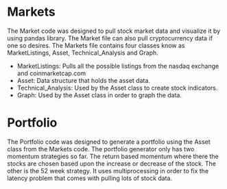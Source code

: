 # Markets

The Market code was designed to pull stock market data and visualize it by  using pandas library. The Market file can also pull cryptocurrency data if one so desires. The Markets file contains four classes know as MarketListings, Asset, Technical_Analysis and Graph. 

- MarketListings: Pulls all the possible listings from the nasdaq exchange and coinmarketcap.com
- Asset: Data structure that holds the asset data.
- Technical_Analysis: Used by the Asset class to create stock indicators.
- Graph: Used by the Asset class in order to graph the data.

# Portfolio

The Portfolio code was designed to generate a portfolio using the Asset class from the Markets code. The portfolio generator only has two momentum strategies so far. The return based momentum where there the stocks are chosen based upon the increase or decrease of the stock. The other is the 52 week strategy. It uses multiprocessing in order to fix the latency problem that comes with pulling lots of stock data.
